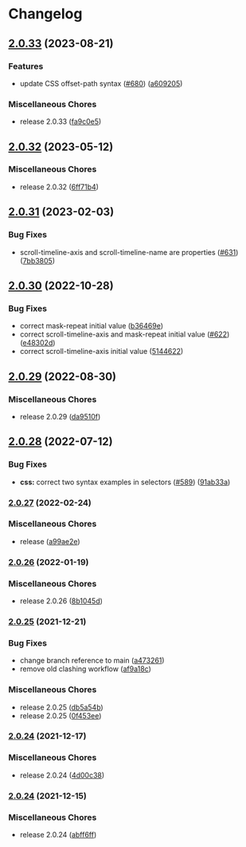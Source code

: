 # Changelog

## [2.0.33](https://github.com/mdn/data/compare/v2.0.32...v2.0.33) (2023-08-21)


### Features

* update CSS offset-path syntax ([#680](https://github.com/mdn/data/issues/680)) ([a609205](https://github.com/mdn/data/commit/a6092053a42f8ae15c3d16148980e22dffa41634))


### Miscellaneous Chores

* release 2.0.33 ([fa9c0e5](https://github.com/mdn/data/commit/fa9c0e5fb5bf95df0daa6689c0bc7cf874bda0e6))

## [2.0.32](https://github.com/mdn/data/compare/v2.0.32...v2.0.32) (2023-05-12)


### Miscellaneous Chores

* release 2.0.32 ([6ff71b4](https://github.com/mdn/data/commit/6ff71b4956f7d3ad3fe5fd27cdd84881da8fc0a4))

## [2.0.31](https://github.com/mdn/data/compare/v2.0.30...v2.0.31) (2023-02-03)


### Bug Fixes

* scroll-timeline-axis and scroll-timeline-name are properties ([#631](https://github.com/mdn/data/issues/631)) ([7bb3805](https://github.com/mdn/data/commit/7bb3805b883fd75f79826bd5cd1582e1cc1bcc55))

## [2.0.30](https://github.com/mdn/data/compare/v2.0.29...v2.0.30) (2022-10-28)


### Bug Fixes

* correct mask-repeat initial value ([b36469e](https://github.com/mdn/data/commit/b36469e253ba551ba2a5a9738b814522309e5f6a))
* correct scroll-timeline-axis and mask-repeat initial value ([#622](https://github.com/mdn/data/issues/622)) ([e48302d](https://github.com/mdn/data/commit/e48302df0348c753db319c059cd5827b3603807d))
* correct scroll-timeline-axis initial value ([5144622](https://github.com/mdn/data/commit/51446221397120b25d39125bb608a2572c47b0d2))

## [2.0.29](https://github.com/mdn/data/compare/v2.0.28...v2.0.29) (2022-08-30)


### Miscellaneous Chores

* release 2.0.29 ([da9510f](https://github.com/mdn/data/commit/da9510f7c6cbb79e6eeda6dda51bc39358301ea6))

## [2.0.28](https://github.com/mdn/data/compare/v2.0.27...v2.0.28) (2022-07-12)


### Bug Fixes

* **css:** correct two syntax examples in selectors ([#589](https://github.com/mdn/data/issues/589)) ([91ab33a](https://github.com/mdn/data/commit/91ab33a40bf2dfd75286a01785453705105533e8))

### [2.0.27](https://github.com/mdn/data/compare/v2.0.26...v2.0.27) (2022-02-24)


### Miscellaneous Chores

* release ([a99ae2e](https://github.com/mdn/data/commit/a99ae2ebfeb930524c18f8d46954e8e32ab6b630))

### [2.0.26](https://www.github.com/mdn/data/compare/v2.0.25...v2.0.26) (2022-01-19)


### Miscellaneous Chores

* release 2.0.26 ([8b1045d](https://www.github.com/mdn/data/commit/8b1045dc488c7b278c933143efd1bdba75b6832f))

### [2.0.25](https://www.github.com/mdn/data/compare/v2.0.24...v2.0.25) (2021-12-21)


### Bug Fixes

* change branch reference to main ([a473261](https://www.github.com/mdn/data/commit/a473261308cf82ee387cec886c70ef3d570fc957))
* remove old clashing workflow ([af9a18c](https://www.github.com/mdn/data/commit/af9a18ce3af2cbca83582debf3c3d3fc0ace7402))


### Miscellaneous Chores

* release 2.0.25 ([db5a54b](https://www.github.com/mdn/data/commit/db5a54ba4f3c28b52d0801e115fd5ff0a0052743))
* release 2.0.25 ([0f453ee](https://www.github.com/mdn/data/commit/0f453eedadbd9065d552203260210bdfafa9d7ff))

### [2.0.24](https://www.github.com/mdn/data/compare/v2.0.24...v2.0.24) (2021-12-17)


### Miscellaneous Chores

* release 2.0.24 ([4d00c38](https://www.github.com/mdn/data/commit/4d00c386efe1cfbf536bb3bc80fed6d687f9ad04))

### [2.0.24](https://www.github.com/mdn/data/compare/v2.0.23...v2.0.24) (2021-12-15)


### Miscellaneous Chores

* release 2.0.24 ([abff6ff](https://www.github.com/mdn/data/commit/abff6ff0fb88e834c65a2cc05f346b105a9b2e99))
